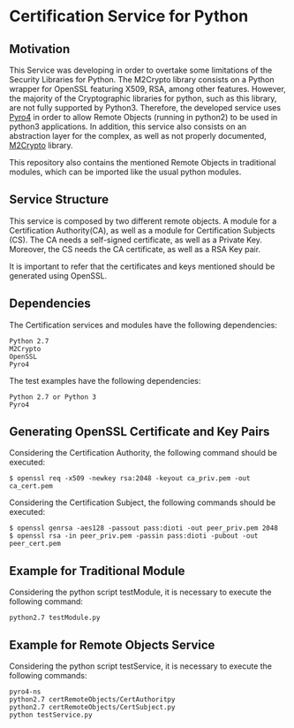 # Certification Service for Python

## Motivation

This Service was developing in order to overtake some limitations of the Security Libraries for Python. 
The M2Crypto library consists on a Python wrapper for OpenSSL featuring X509, RSA, among other features. However, the majority of the Cryptographic libraries for python, such as this library, are not fully supported by Python3. Therefore, the developed service uses [Pyro4](https://pythonhosted.org/Pyro4/) in order to allow Remote Objects (running in python2) to be used in python3 applications.
In addition, this service also consists on an abstraction layer for the complex, as well as not properly documented, [M2Crypto](http://www.heikkitoivonen.net/m2crypto/api/) library.

This repository also contains the mentioned Remote Objects in traditional modules, which can be imported like the usual python modules.

## Service Structure
 
This service is composed by two different remote objects. A module for a Certification Authority(CA), as well as a module for Certification Subjects (CS).
The CA needs a self-signed certificate, as well as a Private Key. Moreover, the CS needs the CA certificate, as well as a RSA Key pair.

It is important to refer that the certificates and keys mentioned should be generated using OpenSSL.

## Dependencies

The Certification services and modules have the following dependencies:

```
Python 2.7
M2Crypto
OpenSSL
Pyro4
```

The test examples have the following dependencies:

```
Python 2.7 or Python 3
Pyro4
```

## Generating OpenSSL Certificate and Key Pairs

Considering the Certification Authority, the following command should be executed:

```
$ openssl req -x509 -newkey rsa:2048 -keyout ca_priv.pem -out ca_cert.pem
```

Considering the Certification Subject, the following commands should be executed:

```
$ openssl genrsa -aes128 -passout pass:dioti -out peer_priv.pem 2048
$ openssl rsa -in peer_priv.pem -passin pass:dioti -pubout -out peer_cert.pem
```

## Example for Traditional Module

Considering the python script testModule, it is necessary to execute the following command:

```
python2.7 testModule.py
```

## Example for Remote Objects Service

Considering the python script testService, it is necessary to execute the following commands:

```
pyro4-ns
python2.7 certRemoteObjects/CertAuthoritpy
python2.7 certRemoteObjects/CertSubject.py
python testService.py
```
